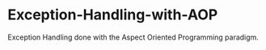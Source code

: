 # Exception-Handling-with-AOP
Exception Handling done with the Aspect Oriented Programming paradigm. 
